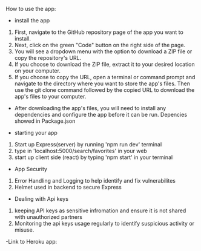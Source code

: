 How to use the app:
 - install the app 
1. First, navigate to the GitHub repository page of the app you want to install.
2. Next, click on the green "Code" button on the right side of the page.
3. You will see a dropdown menu with the option to download a ZIP file or copy the repository's URL.
4. If you choose to download the ZIP file, extract it to your desired location on your computer.
5. If you choose to copy the URL, open a terminal or command prompt and navigate to the directory where you want to store the app's files. Then use the git clone command followed by the copied URL to download the app's files to your computer.

 - After downloading the app's files, you will need to install any dependencies and configure the app before it can be run. Depencies 
 showed in Package.json


 - starting your app
1. Start up Express(server) by running 'npm run dev' terminal 
2. type in 'localhost:5000/search/favorites' in your web 
3. start up client side (react) by typing 'npm start' in your terminal 

- App Security 
1. Error Handling and Logging to help identify and fix vulnerabilites
2. Helmet used in backend to secure Express

- Dealing with Api keys
1. keeping API keys as sensitive infromation and ensure it is not shared with unauthorized partners
2. Monitoring the api keys usage regularly to identify suspicious activity or misuse. 

-Link to Heroku app:



